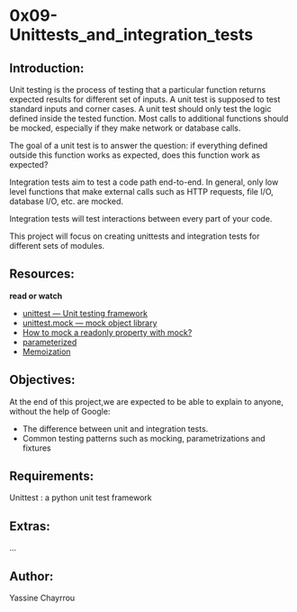 # 0x09-Unittests_and_integration_tests

## Introduction:

Unit testing is the process of testing that a particular function returns expected results for different set of inputs. A unit test is supposed to test standard inputs and corner cases. A unit test should only test the logic defined inside the tested function. Most calls to additional functions should be mocked, especially if they make network or database calls.

The goal of a unit test is to answer the question: if everything defined outside this function works as expected, does this function work as expected?

Integration tests aim to test a code path end-to-end. In general, only low level functions that make external calls such as HTTP requests, file I/O, database I/O, etc. are mocked.

Integration tests will test interactions between every part of your code.

This project will focus on creating unittests and integration tests for different sets of modules.

## Resources:

**read or watch**
- <a href="https://docs.python.org/3/library/unittest.html" target="_blank">unittest — Unit testing framework</a>
- <a href="https://docs.python.org/3/library/unittest.mock.html" target="_blank">unittest.mock — mock object library</a>
- <a href="https://stackoverflow.com/questions/11836436/how-to-mock-a-readonly-property-with-mock" target="_blank">How to mock a readonly property with mock?</a>
- <a href="https://pypi.org/project/parameterized/" target="_blank">parameterized</a>
- <a href="https://en.wikipedia.org/wiki/Memoization" target="_blank">Memoization</a>

## Objectives:

At the end of this project,we are expected to be able to explain to anyone, without the help of Google:
- The difference between unit and integration tests.
- Common testing patterns such as mocking, parametrizations and fixtures

## Requirements:

Unittest : a python unit test framework

## Extras:
...

## Author:

Yassine Chayrrou
